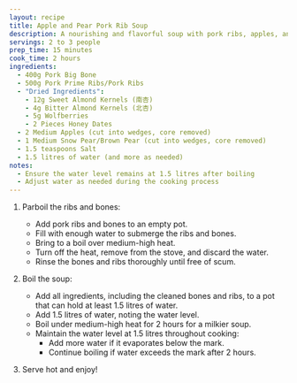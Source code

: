 ```yaml
---
layout: recipe
title: Apple and Pear Pork Rib Soup
description: A nourishing and flavorful soup with pork ribs, apples, and pears
servings: 2 to 3 people
prep_time: 15 minutes
cook_time: 2 hours
ingredients:
  - 400g Pork Big Bone
  - 500g Pork Prime Ribs/Pork Ribs
  - "Dried Ingredients":
    - 12g Sweet Almond Kernels (南杏)
    - 4g Bitter Almond Kernels (北杏)
    - 5g Wolfberries
    - 2 Pieces Honey Dates
  - 2 Medium Apples (cut into wedges, core removed)
  - 1 Medium Snow Pear/Brown Pear (cut into wedges, core removed)
  - 1.5 teaspoons Salt
  - 1.5 litres of water (and more as needed)
notes:
  - Ensure the water level remains at 1.5 litres after boiling
  - Adjust water as needed during the cooking process
---
```


1. Parboil the ribs and bones:
   - Add pork ribs and bones to an empty pot.
   - Fill with enough water to submerge the ribs and bones.
   - Bring to a boil over medium-high heat.
   - Turn off the heat, remove from the stove, and discard the water.
   - Rinse the bones and ribs thoroughly until free of scum.

2. Boil the soup:
   - Add all ingredients, including the cleaned bones and ribs, to a pot that can hold at least 1.5 litres of water.
   - Add 1.5 litres of water, noting the water level.
   - Boil under medium-high heat for 2 hours for a milkier soup.
   - Maintain the water level at 1.5 litres throughout cooking:
     - Add more water if it evaporates below the mark.
     - Continue boiling if water exceeds the mark after 2 hours.

3. Serve hot and enjoy!
